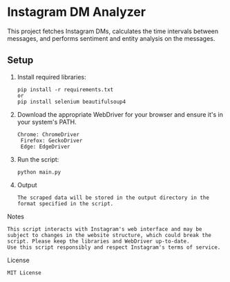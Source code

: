 # Instagram DM Analyzer

This project fetches Instagram DMs, calculates the time intervals between messages, and performs sentiment and entity analysis on the messages.

## Setup

1. Install required libraries:
    ```
    pip install -r requirements.txt
    or
    pip install selenium beautifulsoup4
    ```

2. Download the appropriate WebDriver for your browser and ensure it's in your system's PATH.
   ```
   Chrome: ChromeDriver
    Firefox: GeckoDriver
    Edge: EdgeDriver
   ```

4. Run the script:
    ```
    python main.py
    ```
5. Output
   ```
   The scraped data will be stored in the output directory in the format specified in the script.
   ```
Notes
```
This script interacts with Instagram's web interface and may be subject to changes in the website structure, which could break the script. Please keep the libraries and WebDriver up-to-date.
Use this script responsibly and respect Instagram's terms of service.
```
License
```
MIT License
```
